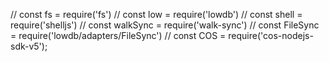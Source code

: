 
// const fs = require('fs')
// const low = require('lowdb')
// const shell = require('shelljs')
// const walkSync = require('walk-sync')
// const FileSync = require('lowdb/adapters/FileSync')
// const COS = require('cos-nodejs-sdk-v5');